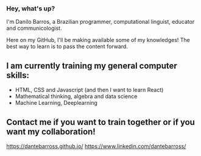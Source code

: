 ### Hey, what's up?

I'm Danilo Barros, a Brazilian programmer, computational linguist, educator and communicologist.

Here on my GitHub, I'll be making available some of my knowledges! The best way to learn is to pass the content forward.

## I am currently training my general computer skills:
- HTML, CSS and Javascript (and then I want to learn React)
- Mathematical thinking, algebra and data science
- Machine Learning, Deeplearning

## Contact me if you want to train together or if you want my collaboration!
https://dantebarross.github.io/
https://www.linkedin.com/dantebarross/

